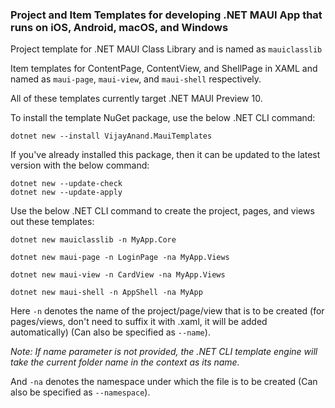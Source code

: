 ### Project and Item Templates for developing .NET MAUI App that runs on iOS, Android, macOS, and Windows 

Project template for .NET MAUI Class Library and is named as `mauiclasslib`

Item templates for ContentPage, ContentView, and ShellPage in XAML and named as `maui-page`, `maui-view`, and `maui-shell` respectively.

All of these templates currently target .NET MAUI Preview 10.

To install the template NuGet package, use the below .NET CLI command:

```shell
dotnet new --install VijayAnand.MauiTemplates
```

If you've already installed this package, then it can be updated to the latest version with the below command:

```shell
dotnet new --update-check
dotnet new --update-apply
```
Use the below .NET CLI command to create the project, pages, and views out these templates:

```shell
dotnet new mauiclasslib -n MyApp.Core
```
```shell
dotnet new maui-page -n LoginPage -na MyApp.Views
```
```shell
dotnet new maui-view -n CardView -na MyApp.Views
```
```shell
dotnet new maui-shell -n AppShell -na MyApp
```
Here `-n` denotes the name of the project/page/view that is to be created (for pages/views, don't need to suffix it with .xaml, it will be added automatically) (Can also be specified as `--name`). 

*Note: If name parameter is not provided, the .NET CLI template engine will take the current folder name in the context as its name.*

And `-na` denotes the namespace under which the file is to be created (Can also be specified as `--namespace`).